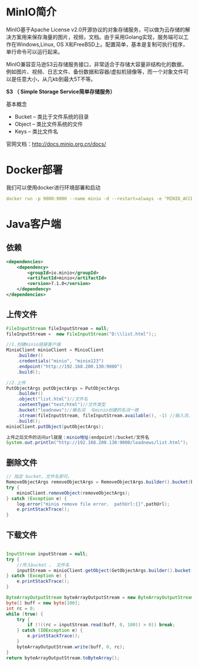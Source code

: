# MinIO简介   

MinIO基于Apache License v2.0开源协议的对象存储服务，可以做为云存储的解决方案用来保存海量的图片，视频，文档。由于采用Golang实现，服务端可以工作在Windows,Linux, OS X和FreeBSD上。配置简单，基本是复制可执行程序，单行命令可以运行起来。

MinIO兼容亚马逊S3云存储服务接口，非常适合于存储大容量非结构化的数据，例如图片、视频、日志文件、备份数据和容器/虚拟机镜像等，而一个对象文件可以是任意大小，从几kb到最大5T不等。

**S3 （ Simple Storage Service简单存储服务）**

基本概念

- Bucket – 类比于文件系统的目录
- Object – 类比文件系统的文件
- Keys – 类比文件名

官网文档：http://docs.minio.org.cn/docs/



# Docker部署   

我们可以使用docker进行环境部署和启动

```yaml
docker run -p 9000:9000 --name minio -d --restart=always -e "MINIO_ACCESS_KEY=minio" -e "MINIO_SECRET_KEY=minio123" -v /home/data:/data -v /home/config:/root/.minio minio/minio server /data
```



# Java客户端

## 依赖

```xml
<dependencies>
    <dependency>
        <groupId>io.minio</groupId>
        <artifactId>minio</artifactId>
        <version>7.1.0</version>
    </dependency>
</dependencies>
```

## 上传文件

```java
FileInputStream fileInputStream = null;
fileInputStream =  new FileInputStream("D:\\list.html");;

//1.创建minio链接客户端
MinioClient minioClient = MinioClient
    .builder()
    .credentials("minio", "minio123")
    .endpoint("http://192.168.200.130:9000")
    .build();

//2.上传
PutObjectArgs putObjectArgs = PutObjectArgs
    .builder()
    .object("list.html")//文件名
    .contentType("text/html")//文件类型
    .bucket("leadnews")//桶名词  与minio创建的名词一致
    .stream(fileInputStream, fileInputStream.available(), -1) //输入流，文件的内容
    .build();
minioClient.putObject(putObjectArgs);

上传之后文件的访问url就是：minio地址(endpoint)/bucket/文件名
System.out.println("http://192.168.200.130:9000/leadnews/list.html");
```

## 删除文件

```java
// 指定 bucket、文件名即可。
RemoveObjectArgs removeObjectArgs = RemoveObjectArgs.builder().bucket(bucket).object(filePath).build();
try {
    minioClient.removeObject(removeObjectArgs);
} catch (Exception e) {
    log.error("minio remove file error.  pathUrl:{}",pathUrl);
    e.printStackTrace();
}
```

## 下载文件

```java

InputStream inputStream = null;
try {
    //传入bucket 、 文件名
    inputStream = minioClient.getObject(GetObjectArgs.builder().bucket(bucket).object(filename).build());
} catch (Exception e) {
    e.printStackTrace();
}

ByteArrayOutputStream byteArrayOutputStream = new ByteArrayOutputStream();
byte[] buff = new byte[100];
int rc = 0;
while (true) {
    try {
        if (!((rc = inputStream.read(buff, 0, 100)) > 0)) break;
    } catch (IOException e) {
        e.printStackTrace();
    }
    byteArrayOutputStream.write(buff, 0, rc);
}
return byteArrayOutputStream.toByteArray();
```

